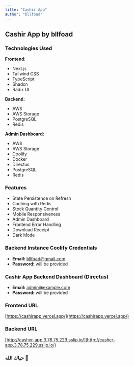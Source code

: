 ```yaml
---
title: "Cashir App"
author: "bllfoad"
---
```


## Cashir App by bllfoad

### Technologies Used

**Frontend:**
- Next.js
- Tailwind CSS
- TypeScript
- Shadcn
- Radix UI

**Backend:**
- AWS
- AWS Storage
- PostgreSQL
- Redis

**Admin Dashboard:**
- AWS
- AWS Storage
- Coolify
- Docker
- Directus
- PostgreSQL
- Redis

### Features

- State Persistence on Refresh
- Caching with Redis
- Stock Quantity Control
- Mobile Responsiveness
- Admin Dashboard
- Frontend Error Handling
- Download Receipt
- Dark Mode

### Backend Instance Coolify Credentials

- **Email:** bllfoad@gmail.com
- **Password:** will be provided

### Cashir App Backend Dashboard (Directus)

- **Email:** admin@example.com
- **Password:** will be provided

### Frontend URL

[https://cashirapp.vercel.app/](https://cashirapp.vercel.app/)

### Backend URL
[http://casher-app.3.78.75.229.sslip.io/](http://casher-app.3.78.75.229.sslip.io/)

### حياك الله 🙌